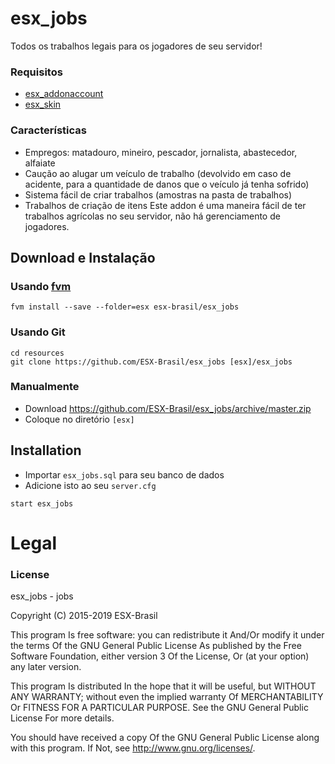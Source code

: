 # esx_jobs

Todos os trabalhos legais para os jogadores de seu servidor!

### Requisitos
- [esx_addonaccount](https://github.com/ESX-Brasil/esx_addonaccount)
- [esx_skin](https://github.com/ESX-Brasil/esx_skin)

### Características
- Empregos: matadouro, mineiro, pescador, jornalista, abastecedor, alfaiate
- Caução ao alugar um veículo de trabalho (devolvido em caso de acidente, para a quantidade de danos que o veículo já tenha sofrido)
- Sistema fácil de criar trabalhos (amostras na pasta de trabalhos)
- Trabalhos de criação de itens
Este addon é uma maneira fácil de ter trabalhos agrícolas no seu servidor, não há gerenciamento de jogadores.

## Download e Instalação

### Usando [fvm](https://github.com/qlaffont/fvm-installer)
```
fvm install --save --folder=esx esx-brasil/esx_jobs
```

### Usando Git
```
cd resources
git clone https://github.com/ESX-Brasil/esx_jobs [esx]/esx_jobs
```

### Manualmente
- Download https://github.com/ESX-Brasil/esx_jobs/archive/master.zip
- Coloque no diretório `[esx]`

## Installation
- Importar `esx_jobs.sql` para seu banco de dados
- Adicione isto ao seu `server.cfg`
```
start esx_jobs
```

# Legal
### License
esx_jobs - jobs

Copyright (C) 2015-2019 ESX-Brasil

This program Is free software: you can redistribute it And/Or modify it under the terms Of the GNU General Public License As published by the Free Software Foundation, either version 3 Of the License, Or (at your option) any later version.

This program Is distributed In the hope that it will be useful, but WITHOUT ANY WARRANTY; without even the implied warranty Of MERCHANTABILITY Or FITNESS FOR A PARTICULAR PURPOSE. See the GNU General Public License For more details.

You should have received a copy Of the GNU General Public License along with this program. If Not, see http://www.gnu.org/licenses/.
